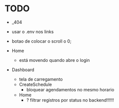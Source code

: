 # TODO

- _404

- usar o .env nos links
- botao de colocar o scroll o 0;

- Home
  - está movendo quando abre o login

- Dashboard
  - tela de carregamento
  - CreateSchedule
    - bloquear agendamentos no mesmo horario
  - Home
    - ? filtrar registros por status no backend!!!!!!
